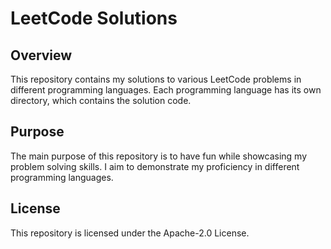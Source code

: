 # LeetCode Solutions

## Overview

This repository contains my solutions to various LeetCode problems in different programming languages. Each programming language has its own directory, which contains the solution code.

## Purpose

The main purpose of this repository is to have fun while showcasing my problem solving skills. I aim to demonstrate my proficiency in different programming languages.

## License

This repository is licensed under the Apache-2.0 License.
